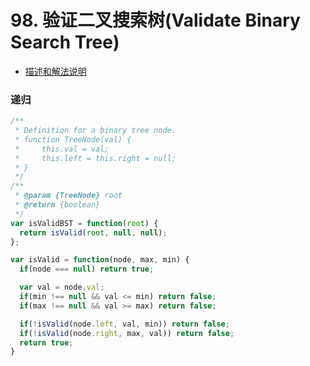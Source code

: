 # 98. 验证二叉搜索树(Validate Binary Search Tree)

* [描述和解法说明](https://www.yuque.com/tokido/xquvcp/eb4vbk)
  
### 递归
```js
/**
 * Definition for a binary tree node.
 * function TreeNode(val) {
 *     this.val = val;
 *     this.left = this.right = null;
 * }
 */
/**
 * @param {TreeNode} root
 * @return {boolean}
 */
var isValidBST = function(root) {
  return isValid(root, null, null);
};

var isValid = function(node, max, min) {
  if(node === null) return true;

  var val = node.val;
  if(min !== null && val <= min) return false;
  if(max !== null && val >= max) return false;

  if(!isValid(node.left, val, min)) return false;
  if(!isValid(node.right, max, val)) return false;
  return true;
}
```
